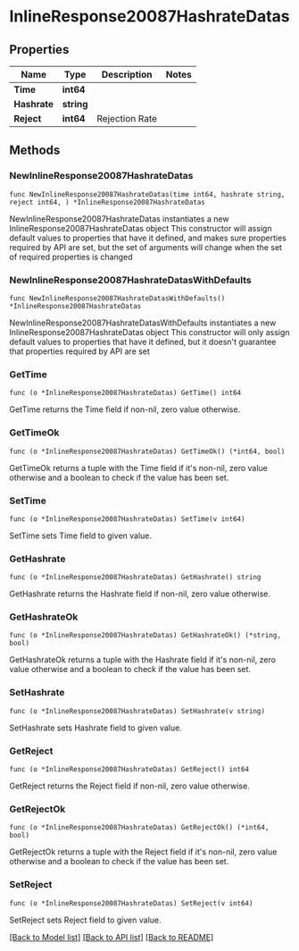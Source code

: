 # InlineResponse20087HashrateDatas

## Properties

Name | Type | Description | Notes
------------ | ------------- | ------------- | -------------
**Time** | **int64** |  | 
**Hashrate** | **string** |  | 
**Reject** | **int64** | Rejection Rate | 

## Methods

### NewInlineResponse20087HashrateDatas

`func NewInlineResponse20087HashrateDatas(time int64, hashrate string, reject int64, ) *InlineResponse20087HashrateDatas`

NewInlineResponse20087HashrateDatas instantiates a new InlineResponse20087HashrateDatas object
This constructor will assign default values to properties that have it defined,
and makes sure properties required by API are set, but the set of arguments
will change when the set of required properties is changed

### NewInlineResponse20087HashrateDatasWithDefaults

`func NewInlineResponse20087HashrateDatasWithDefaults() *InlineResponse20087HashrateDatas`

NewInlineResponse20087HashrateDatasWithDefaults instantiates a new InlineResponse20087HashrateDatas object
This constructor will only assign default values to properties that have it defined,
but it doesn't guarantee that properties required by API are set

### GetTime

`func (o *InlineResponse20087HashrateDatas) GetTime() int64`

GetTime returns the Time field if non-nil, zero value otherwise.

### GetTimeOk

`func (o *InlineResponse20087HashrateDatas) GetTimeOk() (*int64, bool)`

GetTimeOk returns a tuple with the Time field if it's non-nil, zero value otherwise
and a boolean to check if the value has been set.

### SetTime

`func (o *InlineResponse20087HashrateDatas) SetTime(v int64)`

SetTime sets Time field to given value.


### GetHashrate

`func (o *InlineResponse20087HashrateDatas) GetHashrate() string`

GetHashrate returns the Hashrate field if non-nil, zero value otherwise.

### GetHashrateOk

`func (o *InlineResponse20087HashrateDatas) GetHashrateOk() (*string, bool)`

GetHashrateOk returns a tuple with the Hashrate field if it's non-nil, zero value otherwise
and a boolean to check if the value has been set.

### SetHashrate

`func (o *InlineResponse20087HashrateDatas) SetHashrate(v string)`

SetHashrate sets Hashrate field to given value.


### GetReject

`func (o *InlineResponse20087HashrateDatas) GetReject() int64`

GetReject returns the Reject field if non-nil, zero value otherwise.

### GetRejectOk

`func (o *InlineResponse20087HashrateDatas) GetRejectOk() (*int64, bool)`

GetRejectOk returns a tuple with the Reject field if it's non-nil, zero value otherwise
and a boolean to check if the value has been set.

### SetReject

`func (o *InlineResponse20087HashrateDatas) SetReject(v int64)`

SetReject sets Reject field to given value.



[[Back to Model list]](../README.md#documentation-for-models) [[Back to API list]](../README.md#documentation-for-api-endpoints) [[Back to README]](../README.md)


